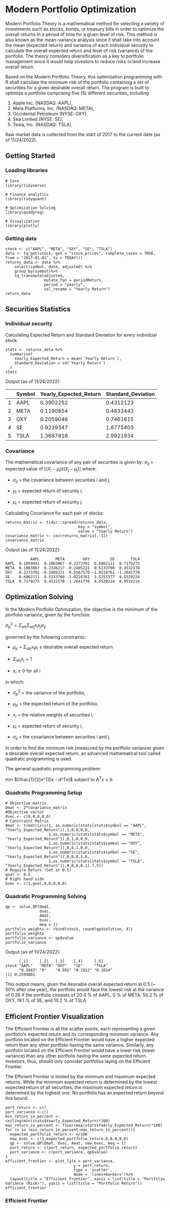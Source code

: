 # Modern Portfolio Optimization 

Modern Portfolio Theory is a mathematical method for selecting a variety of investments such as stocks, bonds, or treasury bills in order to optimize the overall returns in a period of time for a given level of risk. This method is also known as the mean-variance analysis since it shall take into account the mean (expected return) and variance of each individual security to calculate the overall expected return and level of risk (variance) of the portfolio. The theory considers diversification as a key to portfolio management since it would help investors to reduce risks or/and increase overall return. 

Based on the Modern Portfolio Theory, this optimization programming with R shall calculate the minimum risk of the portfolio containing a set of securities for a given desirable overall return. The program is built to optimize a portfolio comprising five (5) different securities, including 
1. Apple Inc. (NASDAQ: AAPL), 
2. Meta Platforms, Inc. (NASDAQ: META),
3. Occidental Petroleum (NYSE: OXY),
4. Sea Limited (NYSE: SE),
5. Tesla, Inc. (NASDAQ: TSLA).

Raw market data is collected from the start of 2017 to the current date (as of 11/24/2022). 

<h2>Getting Started </h2>
<h3>Loading libraries </h3>

```
# Core
library(tidyverse)

# Finance analytics
library(tidyquant)

# Optimization Solving
library(quadprog)

# Visualization 
library(plotly)
```

<h3> Getting data </h3>

```
stock <- c("AAPL", "META", "OXY", "SE", "TSLA")
data <- tq_get(stock, get = "stock.prices", complete_cases = TRUE, from = "2017-01-01", to = TODAY())
returns_data <- data %>%
    select(symbol, date, adjusted) %>%
    group_by(symbol)%>%
    tq_transmute(adjusted, 
                 mutate_fun = periodReturn, 
                 period = "yearly", 
                 col_rename = "Yearly Return")
return_data
```

<h2> Securities Statistics </h2>
<h3> Individual security </h3>

Calculating Expected Return and Standard Deviation for every individual stock:

```
stats <- returns_data %>%
  summarise(
    Yearly_Expected_Return = mean(`Yearly Return`),
    Standard_Deviation = sd(`Yearly Return`)
  )
stats
```

Output (as of 11/24/2022): 

| | Symbol  | Yearly_Expected_Return | Standard_Deviation |
| ------------- | ------------- | ------------- | ------------- |
|1| AAPL  | 0.3902252 | 0.4312123 |
|2| META  | 0.1190854 | 0.4833443 |
|3| OXY  | 0.2059046 | 0.7461615 |
|4| SE  | 0.9239347 | 1.8775403 |
|5| TSLA  | 1.3687916 | 2.9921934 |

<h3> Covariance </h3>

The mathematical covariance of any pair of securities is given by:
$\sigma_{ij}$ = expected value of $[(X_{i} - \mu_{i})((X_{j} - \mu_{j})]$ where: 

* $\sigma_{ij}$ = the covariance between securities i and j,

* $\mu_{i}$ = expected return of security i,

* $\mu_{i}$ = expected return of security j.

Calculating Covariance for each pair of stocks:

```
returns_matrix <- tidyr::spread(returns_data, 
                                key = "symbol", 
                                value = "Yearly Return")
covariance_matrix <- cov(returns_matrix[,-1])
covariance_matrix
```

Output (as of 11/24/2022):

```
           AAPL       META        OXY         SE       TSLA
AAPL  0.1859441  0.1863867 -0.2273701  0.6862111  0.7179275
META  0.1863867  0.2336217 -0.2495221  0.5133700  0.4532178
OXY  -0.2273701 -0.2495221  0.5567570 -1.0224761 -1.2641770
SE    0.6862111  0.5133700 -1.0224761  3.5251577  4.5520224
TSLA  0.7179275  0.4532178 -1.2641770  4.5520224  8.9532214
```

<h2> Optimization Solving </h2>

In the Modern Portfolio Optimization, the objective is the minimum of the portfolio variance, given by the function:

$\sigma_{p}^2 = \Sigma_{all_i}\Sigma_{all_j }x_{i}x_{j}\sigma_{ij}$

governed by the following constraints:

* $\mu_{p}$ = $\Sigma_{all_i}x_{i}\mu_{i}$ $\geq$ desirable overall expected return

* $\Sigma_{all_i}x_{i} = 1$

* $x_{i} \geq 0$ for all i  

in which:

* $\sigma_{p}^2$ = the variance of the portfolio,

* $\mu_{p}$ = the expected return of the portfolio,

* $x_{i}$ = the relative weights of securities i,

* $\mu_{i}$ = expected return of security i,

* $\sigma_{ij}$ = the covariance between securities i and j. 

In order to find the minimum risk (measured by the portfolio variance) given a desirable overall expected return, an advanced mathematical tool called quadratic programming is used.

The general quadratic programming problem:

min $(\frac{1}{2}x^TDx - d^Tx)$ subject to $A^Tx \geq b$

<h3> Quadratic Programming Setup </h3>

```
# Objective matrix
Dmat <- 2*covariance_matrix
#Objective vector
dvec <- c(0,0,0,0,0)
# Constraint Matrix
Amat <- t(matrix(c(1, as.numeric(stats[stats$symbol == "AAPL", "Yearly_Expected_Return"]),1,0,0,0,0,
                   1,as.numeric(stats[stats$symbol == "META", "Yearly_Expected_Return"]),0,1,0,0,0,
                   1,as.numeric(stats[stats$symbol == "OXY", "Yearly_Expected_Return"]),0,0,1,0,0,
                   1,as.numeric(stats[stats$symbol == "SE", "Yearly_Expected_Return"]),0,0,0,1,0,
                   1,as.numeric(stats[stats$symbol == "TSLA", "Yearly_Expected_Return"]),0,0,0,0,1),7,5))
# Require Return (Set at 0.5)
goal <- 0.5
# Right hand side
bvec <- c(1,goal,0,0,0,0,0)
```

<h3> Quadratic Programming Solving </h3>

```
qp <- solve.QP(Dmat, 
               dvec, 
               Amat, 
               bvec, 
               meq = 1)
portfolio_weights <- rbind(stock, round(qp$solution, 4))
portfolio_weights
portfolio_variance <- qp$value
portfolio_variance        
```

Output (as of 11/24/2022):

```
      [,1]     [,2]   [,3]    [,4]     [,5]    
stock "AAPL"   "META" "OXY"   "SE"     "TSLA"  
      "0.2043" "0"    "0.502" "0.1912" "0.1024"
[1] 0.2599801
```

This output means, given the desirable overall expected return at 0.5 (~ 50% after one year), the portfolio would face the lowest risk at the variance of 0.26 if the portfolio consists of 20.4 % of AAPL, 0 % of META, 50.2 % of OXY, 19.1 % of SE, and 10.2 % of TSLA

<h2> Efficient Frontier Visualization </h2>

The Efficient Frontier is all the scatter points, each representing a given portfolio's expected return and its corresponding minimum variance. Any portfolio located on the Efficient Frontier would have a higher expected return than any other portfolio having the same variance. Similarly, any portfolio located on the Efficient Frontier would have a lower risk (lower variance) than any other portfolio having the same expected return. Investors, thus, should only consider portfolios laying on the Efficient Frontier. 

The Efficient Frontier is limited by the minimum and maximum expected returns. While the minimum expected return is determined by the lowest expected return of all securities, the maximum expected return is determined by the highest one. No portfolio has an expected return beyond this bound. 

```
port_return <- c()
port_variance <-c()
min_return_in_percent <- ceiling(min(stats$Yearly_Expected_Return)*100)
max_return_in_percent <- floor(max(stats$Yearly_Expected_Return)*100)
for (n in (min_return_in_percent:max_return_in_percent)){
  expected_portfolio_return <- n/100
  new_bvec <- c(1,expected_portfolio_return,0,0,0,0,0)
  qp <- solve.QP(Dmat, dvec, Amat, new_bvec, meq = 1)
  port_return <- c(port_return, expected_portfolio_return)
  port_variance <- c(port_variance, qp$value)
}
efficient_frontier <- plot_ly(x = port_variance, 
                              y = port_return,
                              type = 'scatter',
                              mode = 'lines+markers')%>%
  layout(title = "Efficient Frontier", xaxis = list(title = "Portfolio Variance (Risk)"), yaxis = list(title = "Portfolio Return"))
efficient_frontier
```

<h3> Efficient Frontier </h3>
